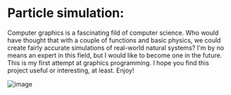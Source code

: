# Particle simulation:
Computer graphics is a fascinating fild of computer science. Who would have thought that with a couple of functions and basic physics, we could create fairly accurate simulations of real-world natural systems? I'm by no means an expert in this field, but I would like to become one in the future. This is my first attempt at graphics programming. I hope you find this project useful or interesting, at least. Enjoy!

![image](https://github.com/salvaKaraka/Particle_simulation/assets/100873582/c98b8b08-bbe2-4784-af6f-0aef7814ce93)
